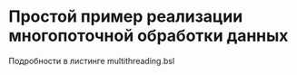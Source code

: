 # Простой пример реализации многопоточной обработки данных

Подробности в листинге multithreading.bsl